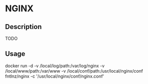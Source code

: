 # NGINX

## Description
TODO

## Usage

docker run -d -v /local/log/path:/var/log/nginx -v /local/www/path:/var/www -v /local/conf/path:/usr/local/nginx/conf fntlnz/nginx -c '/usr/local/nginx/conf/nginx.conf'
